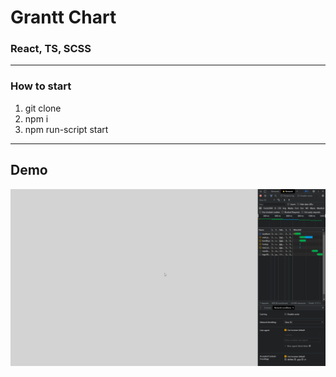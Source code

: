 # Grantt Chart 

### React, TS, SCSS

<hr>

### How to start
1) git clone
2) npm i
3) npm run-script start

<hr>

## Demo
![Demo_gif](./demo.gif)


